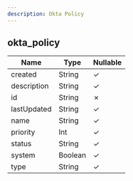 ```yaml
---
description: Okta Policy
---
```

okta_policy
-----------

| **Name**    | **Type** | **Nullable** |
| ----------- | -------- | ------------ |
| created     | String   | &check;      |
| description | String   | &check;      |
| id          | String   | &cross;      |
| lastUpdated | String   | &check;      |
| name        | String   | &check;      |
| priority    | Int      | &check;      |
| status      | String   | &check;      |
| system      | Boolean  | &check;      |
| type        | String   | &check;      |
